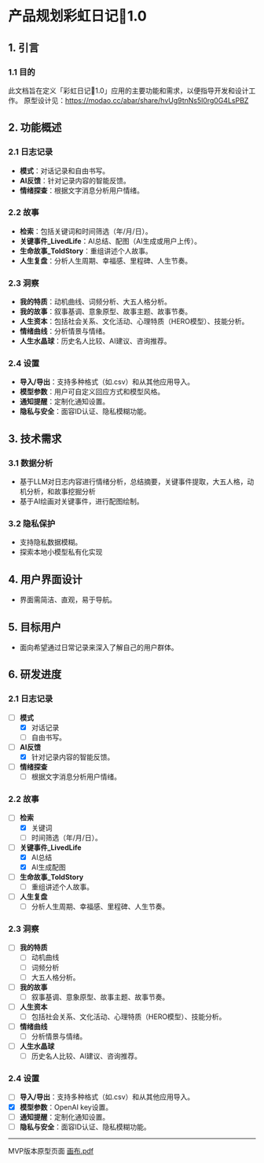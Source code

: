 # 产品规划彩虹日记🌈1.0
## 1. 引言
### 1.1 目的
此文档旨在定义「彩虹日记🌈1.0」应用的主要功能和需求，以便指导开发和设计工作。
原型设计见：https://modao.cc/abar/share/hvUg9tnNs5l0rg0G4LsPBZ

## 2. 功能概述
### 2.1 日志记录
- **模式**：对话记录和自由书写。
- **AI反馈**：针对记录内容的智能反馈。
- **情绪探查**：根据文字消息分析用户情绪。

### 2.2 故事
- **检索**：包括关键词和时间筛选（年/月/日）。
- **关键事件_LivedLife**：AI总结、配图（AI生成或用户上传）。
- **生命故事_ToldStory**：重组讲述个人故事。
- **人生复盘**：分析人生周期、幸福感、里程碑、人生节奏。

### 2.3 洞察
- **我的特质**：动机曲线、词频分析、大五人格分析。
- **我的故事**：叙事基调、意象原型、故事主题、故事节奏。
- **人生资本**：包括社会关系、文化活动、心理特质（HERO模型）、技能分析。
- **情绪曲线**：分析情景与情绪。
- **人生水晶球**：历史名人比较、AI建议、咨询推荐。

### 2.4 设置
- **导入/导出**：支持多种格式（如.csv）和从其他应用导入。
- **模型参数**：用户可自定义回应方式和模型风格。
- **通知提醒**：定制化通知设置。
- **隐私与安全**：面容ID认证、隐私模糊功能。

## 3. 技术需求
### 3.1 数据分析
- 基于LLM对日志内容进行情绪分析，总结摘要，关键事件提取，大五人格，动机分析，和故事挖掘分析
- 基于AI绘画对关键事件，进行配图绘制。

### 3.2 隐私保护
- 支持隐私数据模糊。
- 探索本地小模型私有化实现

## 4. 用户界面设计
- 界面需简洁、直观，易于导航。

## 5. 目标用户
- 面向希望通过日常记录来深入了解自己的用户群体。

## 6. 研发进度
### 2.1 日志记录
- [ ] **模式**
  - [x] 对话记录
  - [ ] 自由书写。
- [ ] **AI反馈**
  - [x] 针对记录内容的智能反馈。
- [ ] **情绪探查**
  - [ ] 根据文字消息分析用户情绪。

### 2.2 故事
- [ ] **检索**
  - [x] 关键词
  - [ ] 时间筛选（年/月/日）。
- [ ] **关键事件_LivedLife**
  - [x] AI总结
  - [x] AI生成配图
- [ ] **生命故事_ToldStory**
  - [ ] 重组讲述个人故事。
- [ ] **人生复盘**
  - [ ] 分析人生周期、幸福感、里程碑、人生节奏。

### 2.3 洞察
- [ ] **我的特质**
  - [ ] 动机曲线
  - [ ] 词频分析
  - [ ] 大五人格分析。
- [ ] **我的故事**
  - [ ] 叙事基调、意象原型、故事主题、故事节奏。
- [ ] **人生资本**
  - [ ] 包括社会关系、文化活动、心理特质（HERO模型）、技能分析。
- [ ] **情绪曲线**
  - [ ] 分析情景与情绪。
- [ ] **人生水晶球**
  - [ ] 历史名人比较、AI建议、咨询推荐。

### 2.4 设置
- [ ] **导入/导出**：支持多种格式（如.csv）和从其他应用导入。
- [x] **模型参数**：OpenAI key设置。
- [ ] **通知提醒**：定制化通知设置。
- [ ] **隐私与安全**：面容ID认证、隐私模糊功能。
---
MVP版本原型页面
[画布.pdf](https://github.com/vincent623/rainbow-diary/files/13662237/default.pdf)

